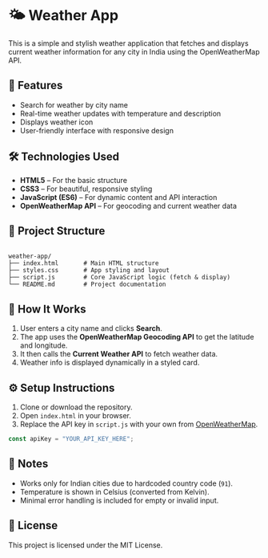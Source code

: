 
# 🌤️ Weather App

This is a simple and stylish weather application that fetches and displays current weather information for any city in India using the OpenWeatherMap API.

## 🚀 Features

- Search for weather by city name
- Real-time weather updates with temperature and description
- Displays weather icon
- User-friendly interface with responsive design

## 🛠️ Technologies Used

- **HTML5** – For the basic structure
- **CSS3** – For beautiful, responsive styling
- **JavaScript (ES6)** – For dynamic content and API interaction
- **OpenWeatherMap API** – For geocoding and current weather data

## 📂 Project Structure

```

weather-app/
├── index.html       # Main HTML structure
├── styles.css       # App styling and layout
├── script.js        # Core JavaScript logic (fetch & display)
└── README.md        # Project documentation

````

## 🧪 How It Works

1. User enters a city name and clicks **Search**.
2. The app uses the **OpenWeatherMap Geocoding API** to get the latitude and longitude.
3. It then calls the **Current Weather API** to fetch weather data.
4. Weather info is displayed dynamically in a styled card.

## ⚙️ Setup Instructions

1. Clone or download the repository.
2. Open `index.html` in your browser.
3. Replace the API key in `script.js` with your own from [OpenWeatherMap](https://openweathermap.org/api).

```js
const apiKey = "YOUR_API_KEY_HERE";
````

## 📝 Notes

* Works only for Indian cities due to hardcoded country code (`91`).
* Temperature is shown in Celsius (converted from Kelvin).
* Minimal error handling is included for empty or invalid input.

## 📄 License

This project is licensed under the MIT License.

